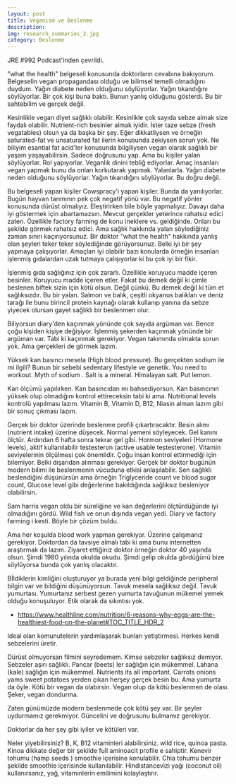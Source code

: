 ```yaml
---
layout: post
title: Veganism ve Beslenme
description: 
img: research_summaries_2.jpg
category: Beslenme
---
```


JRE #992 Podcast'inden çevrildi.

"what the health" belgeseli konusunda doktorların cevabına bakıyorum. Belgeselin vegan propagandası olduğu ve bilimsel temelli olmadığını duydum. Yağın diabete neden olduğunu söylüyorlar.  Yağın tıkandığını söylüyorlar. Bir çok kişi buna baktı. Bunun yanlış olduğunu gösterdi. Bu bir sahtebilim ve gerçek değil. 

Kesinlikle vegan diyet sağlıklı olabilir. Kesinlikle çok sayıda sebze almak size faydalı olabilir. Nutrient-rich besinler almak iyidir. İster taze sebze (fresh vegatables) olsun ya da başka bir şey. Eğer dikkatliysen ve örneğin saturated-fat ve unsaturated fat ilerin konusunda zekiysen sorun yok. Ne biliyim esantial fat acid'ler konusunda bilgiliysen vegan olarak sağlıklı bir yaşam yaşayabilirsin. Sadece doğrusunu yap. Ama bu kişiler yalan söylüyorlar. Rol yapıyorlar. Veganlık dinini tebliğ ediyorlar. Amaç insanları vegan yapmak bunu da onları korkutarak yapmak. Yalanlarla. Yağın diabete neden olduğunu söylüyorlar. Yağın tıkandığını söylüyorlar. Bu doğru değil.

Bu belgeseli yapan kişiler Cowspracy'i yapan kişiler. Bunda da yanılıyorlar. 
Bugün hayvan tarımının pek çok negatif yönü var. Bu negatif yönler konusunda dürüst olmalıyız. Eleştirirken bile böyle yapmalıyız. Davayı daha iyi göstermek için abartamazsın. Mevcut gerçekler yeterince rahatsız edici zaten. Özellikle factory farming de konu ineklere vs. geldiğinde. Onları bu şekilde görmek rahatsız edici. Ama sağlık hakkında yalan söylediğiniz zaman sınırı kaçırıyorsunuz. Bir doktor "what the health" hakkında yanlış olan şeyleri teker teker söylediğinde görüyorsunuz. Belki iyi bir şey yapmaya çalışıyorlar. Amaçları iyi olabilir bazı konularda örneğin insanları işlenmiş gıdalardan uzak tutmaya çalışıyorlar ki bu çok iyi bir fikir. 

İşlenmiş gıda sağlığınız için çok zararlı. Özellikle koruyucu madde içeren besinler. Koruyucu madde içeren etler. Fakat bu demek değil ki çimle beslenen biftek sizin için kötü olsun. Değil çünkü. Bu demek değil ki tüm et sağlıksızdır. Bu bir yalan. Salmon ve balık, çeşitli okyanus balıkları ve deniz tarağı ile bunu birincil protein kaynağı olarak kullanıp yanına da sebze yiyecek olursan gayet sağlıklı bir beslenmen olur.

Biliyorsun diary'den kaçınmak yönünde çok sayıda argüman var. Bence çoğu kişiden kişiye değişiyor. İşlenmiş şekerden kaçınmak yönünde bir argüman var. Tabi ki kaçınmak gerekiyor. Vegan takımında olmakta sorun yok. Ama gerçekleri de görmek lazım.

Yüksek kan basıncı mesela (High blood pressure). Bu gerçekten sodium ile mi ilgili? Bunun bir sebebi sedentary lifestyle ve genetik. You need to workout. Myth of sodium .  Salt is a mineral. Himalayan salt. Put lemon. 

Kan ölçümü yapılırken. Kan basıncıdan mı bahsediyorsun. Kan basıncının yüksek olup olmadığını kontrol ettireceksin tabi ki ama. Nutritional levels kontrolü yapılması lazım. Vitamin B, Vitamin D, B12, Niasin  alman lazım gibi bir sonuç çıkması lazım.

Gerçek bir doktor üzerinde beslenme profili çıkartıracaktır. Besin alımı (nutrient intake) üzerine düşecek. Normal yemeni söyleyecek. Gel kanını ölçtür. Ardından 6 hafta sonra tekrar gel gibi. Hormon seviyeleri (Hormone levels), aktif kullanılabilir testesteron (active usable testesterone). Vitamin seviyelerinin ölçülmesi çok önemlidir. Çoğu insan kontrol ettirmediği için bilemiyor. Belki dışarıdan alınması gerekiyor. Gerçek bir doktor bugünün modern bilimi ile beslenmenin vücuduna etkisi anlaşılabilir. Sen sağlıklı beslendiğini düşünürsün ama örneğin Triglyceride count ve blood sugar count, Glucose level gibi değerlerine bakıldığında sağlıksız besleniyor olabilirsin. 

Sam harris vegan oldu bir süreliğine ve kan değerlerini ölçtürdüğünde iyi olmadığını gördü. Wild fish ve onun dışında  vegan yedi. Diary ve factory farming i kesti. Böyle bir çözüm buldu.

Ama her koşulda blood work yapman gerekiyor. Üzerine çalışmanız gerekiyor.  Doktordan da tavsiye almalı tabi ki ama bunu internetten araştırmak da lazım. Ziyaret ettiğiniz doktor örneğin doktor 40 yaşında olsun. Şimdi 1980 yılında okulda okudu. Şimdi gelip okulda gördüğünü bize söylüyorsa bunda çok yanlış olacaktır. 

Bİldiklerin kimliğini oluşturuyor ya burada yeni bilgi geldiğinde peripheral bilgin var ve bildiğini düşünüyorsun. Tavuk mesela sağlıksız değil. Tavuk yumurtası. Yumurtanız serbest gezen yumurta tavuğunun mükemel yemek olduğu konuşuluyor. Etik olarak da sıkıntısı yok.

* https://www.healthline.com/nutrition/6-reasons-why-eggs-are-the-healthiest-food-on-the-planet#TOC_TITLE_HDR_2

Ideal olan komunutelerin yardımlaşarak bunları yetiştirmesi. Herkes kendi sebzelerini üretir.

Dürüst olmuyorsan filmini seyredemem. Kimse sebzeler sağlıksız demiyor. Sebzeler aşırı sağlıklı. Pancar (beets) ler sağlığın için mükemmel.  Lahana (kale) sağlığın için mükemmel. Nutrients its all important. Carrots onions yams sweet potatoes yerden çıkan herşey gerçek besin bu. Ama yumurta da öyle.  Kötü bir vegan da olabirsin. Vegan olup da kötü beslenmen de olası. Şeker, vegan dondurma.

Zaten günümüzde modern beslenmede çok kötü şey var. Bir şeyler uydurmamız gerekmiyor. Güncelini ve doğrusunu bulmamız gerekiyor. 

Doktorlar da her şey gibi iyiler ve kötüleri var. 

Neler yiyebilirsiniz? B, K, B12 vitaminleri alabilirsiniz. wild rice, quinoa pasta. Kinoa dikkate değer bir şekilde full aminoacit profile e sahiptir. 
Kenevir tohumu (hamp seeds ) smoothie içerisine konulabilir. 
Chia tohumu benzer şekilde smoothie içerisinde kullanılabilir.  Hindistancevizi yağı (coconut oil) kullanırsanız, yağ, vitaminlerin emilimini kolaylaştırır.

